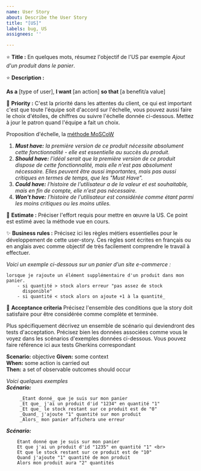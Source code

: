 ```yaml
---
name: User Story
about: Describe the User Story
title: "[US]"
labels: bug, US
assignees: ''

---
```


:star: **Title :** En quelques mots, résumez l'objectif de l'US par exemple _Ajout d'un produit dans le panier_.

:star: **Description :**

**As a** [type of user], **I want** [an action] **so that** [a benefit/a value]

:star2: **Priority :** C'est la priorité dans les attentes du client, ce qui est important c'est que toute l'équipe soit
d'accord sur l'échelle, vous pouvez aussi faire le choix d'étoiles, de chiffres ou suivre l'échelle donnée ci-dessous.
Mettez à jour le patron quand l'équipe a fait un choix.

Proposition d'échelle, la [méthode MoSCoW](https://paper-leaf.com/insights/prioritize-user-stories/)

1. _**Must have:** la première version de ce produit nécessite absolument cette fonctionnalité - elle est essentielle au
   succès du produit._
2. _**Should have:** l'idéal serait que la première version de ce produit dispose de cette fonctionnalité, mais elle
   n'est pas absolument nécessaire. Elles peuvent être aussi importantes, mais pas aussi critiques en termes de temps,
   que les "Must Have"._
3. _**Could have:** l'histoire de l'utilisateur a de la valeur et est souhaitable, mais en fin de compte, elle n'est pas
   nécessaire._
4. _**Won't have:** l'histoire de l'utilisateur est considérée comme étant parmi les moins critiques ou les moins
   utiles._

:star2: **Estimate :** Préciser l'effort requis pour mettre en œuvre la US.
Ce point est estimé avec la méthode vue en cours.

:sparkles: **Business rules :**
Précisez ici les règles métiers essentielles pour le développement de cette user-story.
Ces règles sont écrites en français ou en anglais avec comme objectif de très facilement comprendre le travail à effectuer. 


_Voici un exemple ci-dessous sur un panier d’un site e-commerce :_
```
lorsque je rajoute un élément supplémentaire d'un produit dans mon 
panier.
    - si quantité > stock alors erreur "pas assez de stock 
      disponible"
    - si quantité < stock alors on ajoute +1 à la quantité_
```

:star2: **Acceptance criteria**
Précisez l'ensemble des conditions que la story doit satisfaire pour être considérée comme complète et terminée.

Plus spécifiquement décrivez un ensemble de scénario qui deviendront des tests d'acceptation. 
Précisez bien les données associées comme vous le voyez dans les scénarios d'exemples données ci-dessous. 
Vous pouvez faire référence ici aux tests Gherkins correspondant

**Scenario:** objective
**Given:** some context<br>
**When:** some action is carried out<br>
**Then:** a set of observable outcomes should occur <br>
  
_Voici quelques exemples_<br>
_**Scénario:**_
```
     _Etant donné_ que je suis sur mon panier 
     _Et que_ j'ai un produit d'id "1234" en quantité "1"
     _Et que_ le stock restant sur ce produit est de "0"
     _Quand_ j'ajoute "1" quantité sur mon produit
     _Alors_ mon panier affichera une erreur
```

_**Scénario:**_<br>
```
    Etant donné que je suis sur mon panier 
    Et que j'ai un produit d'id "1235" en quantité "1" <br>
    Et que le stock restant sur ce produit est de "10"
    Quand j'ajoute "1" quantité de mon produit
    Alors mon produit aura "2" quantités
```